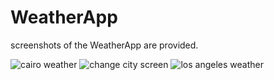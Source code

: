 # WeatherApp
screenshots of the WeatherApp are provided.



![cairo weather](https://user-images.githubusercontent.com/34028187/51430375-52cb5080-1c23-11e9-88bf-6ad4d827b4d4.png)
![change city screen](https://user-images.githubusercontent.com/34028187/51430376-52cb5080-1c23-11e9-92d8-63c997c018ef.png)
![los angeles weather](https://user-images.githubusercontent.com/34028187/51430377-52cb5080-1c23-11e9-912c-202ab480972f.png)
